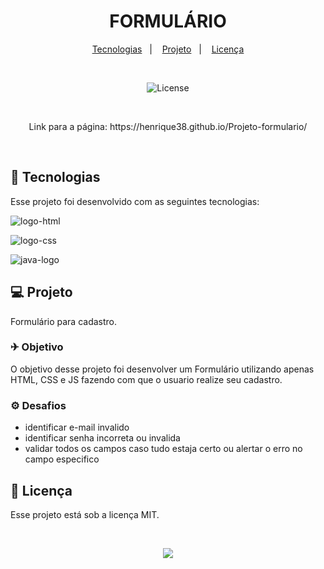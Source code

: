 <h1 align="center"> FORMULÁRIO </h1>
<p align="center">
  <a href="#-tecnologias">Tecnologias</a>&nbsp;&nbsp;&nbsp;|&nbsp;&nbsp;&nbsp;
  <a href="#-projeto">Projeto</a>&nbsp;&nbsp;&nbsp;|&nbsp;&nbsp;&nbsp;
   <a href="#memo-licença">Licença</a>
</p>
  
 <br>

<p align="center">
  <img alt="License" src="https://github.com/Henrique38/Projeto-formulario/blob/master/Formul%C3%A1rio%20-%20Google%20Chrome%202023-03-16%2010-39-56.gif?raw=true">
</p>

<br>

<p align="center">Link para  a página:   https://henrique38.github.io/Projeto-formulario/<p>
<br>

## 🚀 Tecnologias

Esse projeto foi desenvolvido com as seguintes tecnologias:

<p><img src="https://img.shields.io/badge/HTML-239120?style=for-the-badge&logo=html5&logoColor=white" alt="logo-html"><p>
<p><img src="https://img.shields.io/badge/CSS-CC342D?&style=for-the-badge&logo=css3&logoColor=white" alt="logo-css"><p>
<img src="https://img.shields.io/badge/JavaScript-F7DF1E?style=for-the-badge&logo=javascript&logoColor=black" alt="java-logo"/>

## 💻 Projeto

Formulário para cadastro.

### ✈ Objetivo

O objetivo desse projeto foi desenvolver um Formulário utilizando apenas HTML, CSS e JS fazendo com que o usuario realize seu cadastro. 

### ⚙ Desafios

 - identificar e-mail invalido
 - identificar senha incorreta ou invalida
 - validar todos os campos caso tudo estaja certo ou alertar o erro no campo especifico


## :memo: Licença

Esse projeto está sob a licença MIT.

  <br>
  
   <p align="center"><img src="https://img.shields.io/badge/<Status>-<Finalizado>-<green>"><p>
